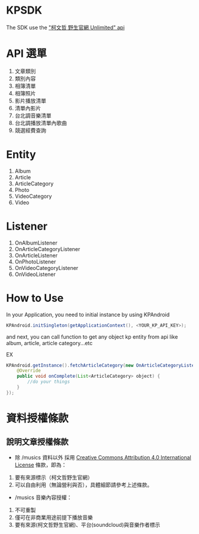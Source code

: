 KPSDK
=====

The SDK use the ["柯文哲 野生官網 Unlimited" api](http://unlimited.kptaipei.tw/)

# API 選單

1. <a name="fenced-code-block">文章類別
2. <a name="fenced-code-block">類別內容
3. <a name="fenced-code-block">相簿清單
4. <a name="fenced-code-block">相簿照片
5. <a name="fenced-code-block">影片播放清單
6. <a name="fenced-code-block">清單內影片
7. <a name="fenced-code-block">台北調音樂清單
8. <a name="fenced-code-block">台北調播放清單內歌曲
9. <a name="fenced-code-block">競選經費查詢

# Entity

1. <a name="fenced-code-block">Album
2. <a name="fenced-code-block">Article
3. <a name="fenced-code-block">ArticleCategory
4. <a name="fenced-code-block">Photo
5. <a name="fenced-code-block">VideoCategory
6. <a name="fenced-code-block">Video


# Listener

1. <a name="fenced-code-block">OnAlbumListener
2. <a name="fenced-code-block">OnArticleCategoryListener
3. <a name="fenced-code-block">OnArticleListener
4. <a name="fenced-code-block">OnPhotoListener
5. <a name="fenced-code-block">OnVideoCategoryListener
6. <a name="fenced-code-block">OnVideoListener</a>

# How to Use

In your Application, you need to initial instance by using KPAndroid

```Java
KPAndroid.initSingleton(getApplicationContext(), <YOUR_KP_API_KEY>);
```

and next, you can call function to get any object kp entity from api
like album, article, article category...etc

EX

```java
KPAndroid.getInstance().fetchArticleCategory(new OnArticleCategoryListener() {
	@Override
	public void onComplete(List<ArticleCategory> object) {
		//do your things
	}
});		
```

# 資料授權條款

## 說明文章授權條款

- 除 <a name="fenced-code-block">/musics</a> 資料以外 採用 [Creative Commons Attribution 4.0 International License](http://creativecommons.org/licenses/by/4.0/) 條款，即為：
 1. 要有來源標示（柯文哲野生官網）
 2. 可以自由利用（無論營利與否），具體細節請參考上述條款。
- /musics 音樂內容授權：
 1. 不可重製
 2. 僅可在非商業用途前提下播放音樂
 3. 要有來源(柯文哲野生官網)、平台(soundcloud)與音樂作者標示